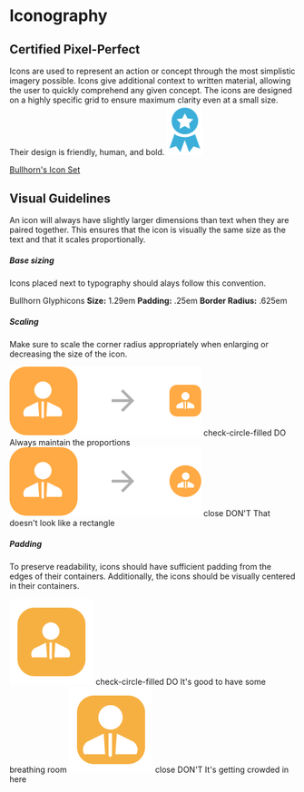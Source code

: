 # Iconography

## Certified Pixel\-Perfect

<novo-grid columns="1fr 200px">
  <novo-text>Icons are used to represent an action or concept through the most simplistic imagery possible. Icons give additional context to written material, allowing the user to quickly comprehend any given concept. The icons are designed on a highly specific grid to ensure maximum clarity even at a small size. Their design is friendly, human, and bold.</novo-text>
  <img src="assets/images/IconographyPageIcon.svg" width="64px">
</novo-grid>

[Bullhorn's Icon Set](http://bullhorn.github.io/bullhorn-icons/)

<iconset-example></iconset-example>

## Visual Guidelines

An icon will always have slightly larger dimensions than text when they are paired together. This ensures that the icon is visually the same size as the text and that it scales proportionally.

##### Base sizing

Icons placed next to typography should alays follow this convention.

Bullhorn Glyphicons **Size:** 1.29em **Padding:** .25em **Border Radius:** .625em

##### Scaling

Make sure to scale the corner radius appropriately when enlarging or decreasing the size of the icon.

<novo-grid columns="2">
  <figure-example theme="success">
    <img src="assets/images/IconographyScalingDo.svg">
    <novo-label>
      <novo-icon color="success">check-circle-filled</novo-icon>
      DO
    </novo-label>
    <novo-text>Always maintain the proportions</novo-text>
  </figure-example>

  <figure-example theme="negative">
    <img src="assets/images/IconographyScalingDont.svg">
    <novo-label>
      <novo-icon color="negative">close</novo-icon>
      DON'T
    </novo-label>
    <novo-text>That doesn't look like a rectangle</novo-text>
  </figure-example>
</novo-grid>

##### Padding

To preserve readability, icons should have sufficient padding from the edges of their containers. Additionally, the icons should be visually centered in their containers.

<novo-grid columns="2">
  <figure-example theme="success">
    <img src="assets/images/IconographyPaddingDo.svg">
    <novo-label>
      <novo-icon color="success">check-circle-filled</novo-icon>
      DO
    </novo-label>
    <novo-text>It's good to have some breathing room</novo-text>
  </figure-example>

  <figure-example theme="negative">
    <img src="assets/images/IconographyPaddingDont.svg">
    <novo-label>
      <novo-icon color="negative">close</novo-icon>
      DON'T
    </novo-label>
    <novo-text>It's getting crowded in here</novo-text>
  </figure-example>
</novo-grid>
